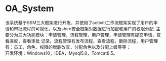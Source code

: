# OA_System
  该系统基于SSM三大框架进行开发，并使用了activiti工作流框架实现了用户的申请和审批流程的可视化，以及shiro安全框架对数据进行加密和用户的权限分配. 主要分为三大功能模块：申请管理，流程管理，用户管理，申请管理有提交申请，查看进度，查看审批 记录，流程管理有发布流程，查看流程，删除流程，用户管理有：员工，角色，权限的增删改查，分配角色以及分配上级等等；  
开发环境：Windows10，IDEA，Mysql5.0，Tomcat8.5。 
